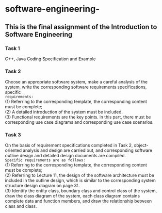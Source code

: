 # software-engineering-
## This is the final assignment of the Introduction to Software Engineering 
### Task 1 
C++, Java Coding Specification and Example 
### Task 2
Choose an appropriate software system, make a careful analysis of the system, write the corresponding software requirements specifications, specific\
`requirements:`\
(1) Referring to the corresponding template, the corresponding content must be complete; \
(2) A detailed introduction of the system must be included. \
(3) Functional requirements are the key points. In this part, there must be corresponding use case diagrams and corresponding use case scenarios. 
### Task 3
On the basis of requirement specifications completed in Task 2, object-oriented analysis and design are carried out, and corresponding software outline design and detailed design documents are compiled.\
`Specific requirements are as follows:` \
(1) Referring to the corresponding template, the corresponding content must be complete; \
(2) Referring to Lecture 11, the design of the software architecture must be included in the outline design, which is similar to the corresponding system structure design diagram on page 31.\
(3) Identify the entity class, boundary class and control class of the system, draw the class diagram of the system, each class diagram contains complete data and function members, and draw the relationship between class and class.
